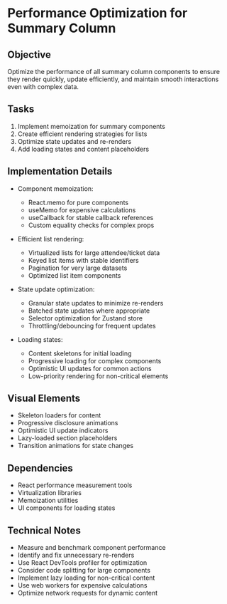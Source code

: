 # Performance Optimization for Summary Column

## Objective
Optimize the performance of all summary column components to ensure they render quickly, update efficiently, and maintain smooth interactions even with complex data.

## Tasks
1. Implement memoization for summary components
2. Create efficient rendering strategies for lists
3. Optimize state updates and re-renders
4. Add loading states and content placeholders

## Implementation Details
- Component memoization:
  - React.memo for pure components
  - useMemo for expensive calculations
  - useCallback for stable callback references
  - Custom equality checks for complex props
  
- Efficient list rendering:
  - Virtualized lists for large attendee/ticket data
  - Keyed list items with stable identifiers
  - Pagination for very large datasets
  - Optimized list item components
  
- State update optimization:
  - Granular state updates to minimize re-renders
  - Batched state updates where appropriate
  - Selector optimization for Zustand store
  - Throttling/debouncing for frequent updates
  
- Loading states:
  - Content skeletons for initial loading
  - Progressive loading for complex components
  - Optimistic UI updates for common actions
  - Low-priority rendering for non-critical elements

## Visual Elements
- Skeleton loaders for content
- Progressive disclosure animations
- Optimistic UI update indicators
- Lazy-loaded section placeholders
- Transition animations for state changes

## Dependencies
- React performance measurement tools
- Virtualization libraries
- Memoization utilities
- UI components for loading states

## Technical Notes
- Measure and benchmark component performance
- Identify and fix unnecessary re-renders
- Use React DevTools profiler for optimization
- Consider code splitting for large components
- Implement lazy loading for non-critical content
- Use web workers for expensive calculations
- Optimize network requests for dynamic content